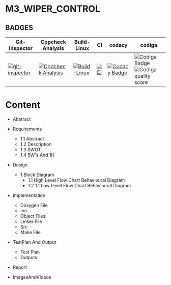 # M3_WIPER_CONTROL

## BADGES

|Git-Inspector|Cppcheck Analysis|Build-Linux| CI| codacy|  codiga|
---|---|---|---|---|---|
|[![git-inspector](https://github.com/Bobburianil/M3_WIPER_CONTROL_SYSTEM/actions/workflows/git-inspector.yml/badge.svg)](https://github.com/Bobburianil/M3_WIPER_CONTROL_SYSTEM/actions/workflows/git-inspector.yml)|[![Cppcheck Analysis](https://github.com/Bobburianil/M3_WIPER_CONTROL_SYSTEM/actions/workflows/Cppcheck%20Analyse.yml/badge.svg)](https://github.com/Bobburianil/M3_WIPER_CONTROL_SYSTEM/actions/workflows/Cppcheck%20Analyse.yml)|[![Build-Linux](https://github.com/Bobburianil/M3_WIPER_CONTROL_SYSTEM/actions/workflows/Build%20on%20Linux.yml/badge.svg)](https://github.com/Bobburianil/M3_WIPER_CONTROL_SYSTEM/actions/workflows/Build%20on%20Linux.yml)|[![CI](https://github.com/Bobburianil/M3_WIPER_CONTROL_SYSTEM/actions/workflows/main.yml/badge.svg)](https://github.com/Bobburianil/M3_WIPER_CONTROL_SYSTEM/actions/workflows/main.yml)|[![Codacy Badge](https://app.codacy.com/project/badge/Grade/cd8306dc040d4498af0d913d3c4cd751)](https://www.codacy.com/gh/Bobburianil/M3_WIPER_CONTROL_SYSTEM/dashboard?utm_source=github.com&amp;utm_medium=referral&amp;utm_content=Bobburianil/M3_WIPER_CONTROL_SYSTEM&amp;utm_campaign=Badge_Grade)|![Codiga Badge](https://api.codiga.io/project/33377/status/svg)![Codiga quality score](https://api.codiga.io/project/33377/score/svg)|


# **Content**
- Abstract

- Requirements
   - 1.1 Abstract
   - 1.2 Description
   - 1.3 SWOT
   - 1.4 5W's And 1H

- Design
   - 1.Block Diagram
     - 1.1 High Level Flow Chart Behavioural Diagram
     - 1.2 1.1 Low Level Flow Chart Behavioural Diagram

- Implementation
   - Doxygen File
   - Inc
   - Object Files
   - Linker File
   - Src
   - Make File

- TestPlan And Output
  - Test Plan
  - Outputs
  
- Report

- ImagesAndVideos
